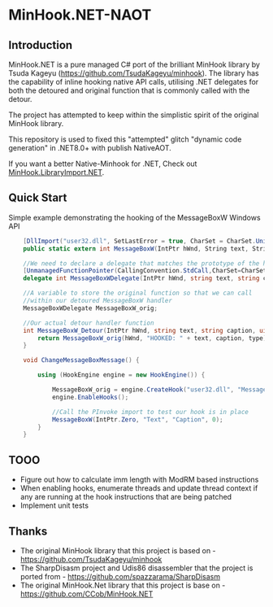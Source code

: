 # MinHook.NET-NAOT

## Introduction

MinHook.NET is a pure managed C# port of the brilliant MinHook library by Tsuda Kageyu (https://github.com/TsudaKageyu/minhook).  The library has the capability of inline hooking native API calls, utilising .NET delegates for both the detoured and original function that is commonly called with the detour.

The project has attempted to keep within the simplistic spirit of the original MinHook library.

This repository is used to fixed this "attempted" glitch "dynamic code generation" in .NET8.0+ with publish NativeAOT.

If you want a better Native-Minhook for .NET, Check out [MinHook.LibraryImport.NET](https://github.com/atomsk-0/MinhookNET).

## Quick Start

Simple example demonstrating the hooking of the MessageBoxW Windows API

```c#
    [DllImport("user32.dll", SetLastError = true, CharSet = CharSet.Unicode)]
    public static extern int MessageBoxW(IntPtr hWnd, String text, String caption, uint type);

    //We need to declare a delegate that matches the prototype of the hooked function
    [UnmanagedFunctionPointer(CallingConvention.StdCall,CharSet=CharSet.Unicode)]
    delegate int MessageBoxWDelegate(IntPtr hWnd, string text, string caption, uint type);

    //A variable to store the original function so that we can call
    //within our detoured MessageBoxW handler
    MessageBoxWDelegate MessageBoxW_orig;

    //Our actual detour handler function
    int MessageBoxW_Detour(IntPtr hWnd, string text, string caption, uint type) {
        return MessageBoxW_orig(hWnd, "HOOKED: " + text, caption, type);
    }

    void ChangeMessageBoxMessage() {

		using (HookEngine engine = new HookEngine()) {

			MessageBoxW_orig = engine.CreateHook("user32.dll", "MessageBoxW", new MessageBoxWDelegate(MessageBoxW_Detour));
			engine.EnableHooks();

			//Call the PInvoke import to test our hook is in place
			MessageBoxW(IntPtr.Zero, "Text", "Caption", 0);
		}
    }
```

## TOOO

* Figure out how to calculate imm length with ModRM based instructions
* When enabling hooks, enumerate threads and update thread context if any are running at the hook instructions that are being patched
* Implement unit tests

## Thanks

* The original MinHook library that this project is based on - https://github.com/TsudaKageyu/minhook
* The SharpDisasm project and Udis86 disassembler that the project is ported from -  https://github.com/spazzarama/SharpDisasm
* The original MinHook.Net library that this project is base on - https://github.com/CCob/MinHook.NET
